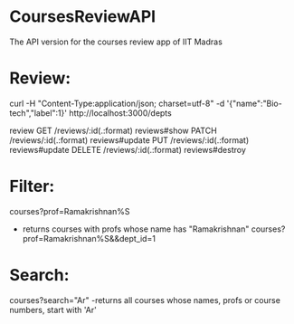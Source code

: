 # CoursesReviewAPI
The  API version for the courses review app of IIT Madras

Review:
=======
curl -H "Content-Type:application/json; charset=utf-8" -d '{"name":"Bio-tech","label":1}' http://localhost:3000/depts


review GET    /reviews/:id(.:format) reviews#show
        PATCH  /reviews/:id(.:format) reviews#update
        PUT    /reviews/:id(.:format) reviews#update
        DELETE /reviews/:id(.:format) reviews#destroy


Filter:
=======
courses?prof=Ramakrishnan%S  
 - returns courses with profs whose name has "Ramakrishnan"
courses?prof=Ramakrishnan%S&&dept_id=1  

Search:
=======
courses?search="Ar"
 -returns all courses whose names, profs or course numbers, start with 'Ar'
